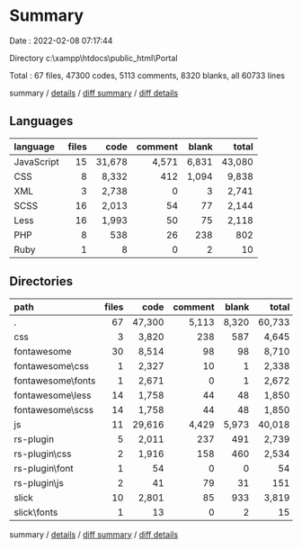 # Summary

Date : 2022-02-08 07:17:44

Directory c:\xampp\htdocs\public_html\Portal

Total : 67 files,  47300 codes, 5113 comments, 8320 blanks, all 60733 lines

summary / [details](details.md) / [diff summary](diff.md) / [diff details](diff-details.md)

## Languages
| language | files | code | comment | blank | total |
| :--- | ---: | ---: | ---: | ---: | ---: |
| JavaScript | 15 | 31,678 | 4,571 | 6,831 | 43,080 |
| CSS | 8 | 8,332 | 412 | 1,094 | 9,838 |
| XML | 3 | 2,738 | 0 | 3 | 2,741 |
| SCSS | 16 | 2,013 | 54 | 77 | 2,144 |
| Less | 16 | 1,993 | 50 | 75 | 2,118 |
| PHP | 8 | 538 | 26 | 238 | 802 |
| Ruby | 1 | 8 | 0 | 2 | 10 |

## Directories
| path | files | code | comment | blank | total |
| :--- | ---: | ---: | ---: | ---: | ---: |
| . | 67 | 47,300 | 5,113 | 8,320 | 60,733 |
| css | 3 | 3,820 | 238 | 587 | 4,645 |
| fontawesome | 30 | 8,514 | 98 | 98 | 8,710 |
| fontawesome\css | 1 | 2,327 | 10 | 1 | 2,338 |
| fontawesome\fonts | 1 | 2,671 | 0 | 1 | 2,672 |
| fontawesome\less | 14 | 1,758 | 44 | 48 | 1,850 |
| fontawesome\scss | 14 | 1,758 | 44 | 48 | 1,850 |
| js | 11 | 29,616 | 4,429 | 5,973 | 40,018 |
| rs-plugin | 5 | 2,011 | 237 | 491 | 2,739 |
| rs-plugin\css | 2 | 1,916 | 158 | 460 | 2,534 |
| rs-plugin\font | 1 | 54 | 0 | 0 | 54 |
| rs-plugin\js | 2 | 41 | 79 | 31 | 151 |
| slick | 10 | 2,801 | 85 | 933 | 3,819 |
| slick\fonts | 1 | 13 | 0 | 2 | 15 |

summary / [details](details.md) / [diff summary](diff.md) / [diff details](diff-details.md)